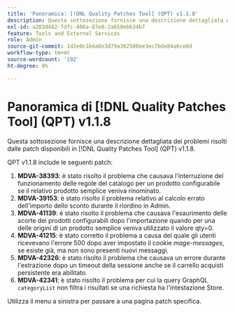 ```yaml
---
title: 'Panoramica: [!DNL Quality Patches Tool] (QPT) v1.1.8'
description: Questa sottosezione fornisce una descrizione dettagliata dei problemi risolti dalle patch disponibili in  [!DNL Quality Patches Tool] (QPT) v1.1.8.
exl-id: a203d482-fdfc-406a-87e8-2a650ebb34b7
feature: Tools and External Services
role: Admin
source-git-commit: 1d2e0c1b4a8e3d79a362500ee3ec7bde84a6ce0d
workflow-type: tm+mt
source-wordcount: '192'
ht-degree: 0%

---
```


# Panoramica di [!DNL Quality Patches Tool] (QPT) v1.1.8

Questa sottosezione fornisce una descrizione dettagliata dei problemi risolti dalle patch disponibili in [!DNL Quality Patches Tool] (QPT) v1.1.8.

QPT v1.1.8 include le seguenti patch:

1. **MDVA-38393**: è stato risolto il problema che causava l&#39;interruzione del funzionamento delle regole del catalogo per un prodotto configurabile se il relativo prodotto semplice veniva rinominato.
1. **MDVA-39153**: è stato risolto il problema relativo al calcolo errato dell&#39;importo dello sconto durante il riordino in Admin.
1. **MDVA-41139**: è stato risolto il problema che causava l&#39;esaurimento delle scorte dei prodotti configurabili dopo l&#39;importazione quando per una delle origini di un prodotto semplice veniva utilizzato il valore qty=0.
1. **MDVA-41215**: è stato corretto il problema a causa del quale gli utenti ricevevano l&#39;errore 500 dopo aver impostato il cookie *mage-messages*, se esiste già, ma non sono presenti nuovi messaggi.
1. **MDVA-42326**: è stato risolto il problema che causava un errore durante l&#39;estrazione dopo un timeout della sessione anche se il carrello acquisti persistente era abilitato.
1. **MDVA-42341**: è stato risolto il problema per cui la query GraphQL `categoryList` non filtra i risultati se una richiesta ha l&#39;intestazione Store.

Utilizza il menu a sinistra per passare a una pagina patch specifica.
